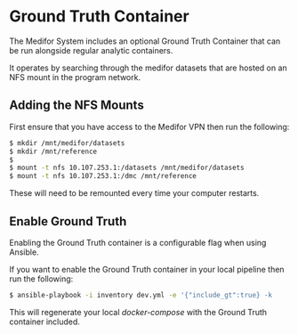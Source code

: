 # Ground Truth Container

The Medifor System includes an optional Ground Truth Container that can be run alongside regular analytic containers.

It operates by searching through the medifor datasets that are hosted on an NFS mount in the program network.

## Adding the NFS Mounts

First ensure that you have access to the Medifor VPN then run the following:

```bash
$ mkdir /mnt/medifor/datasets
$ mkdir /mnt/reference
$
$ mount -t nfs 10.107.253.1:/datasets /mnt/medifor/datasets
$ mount -t nfs 10.107.253.1:/dmc /mnt/reference
```

These will need to be remounted every time your computer restarts.

## Enable Ground Truth

Enabling the Ground Truth container is a configurable flag when using Ansible.

If you want to enable the Ground Truth container in your local pipeline then run the following:

```bash
$ ansible-playbook -i inventory dev.yml -e '{"include_gt":true} -k
```

This will regenerate your local _docker-compose_ with the Ground Truth container included.
